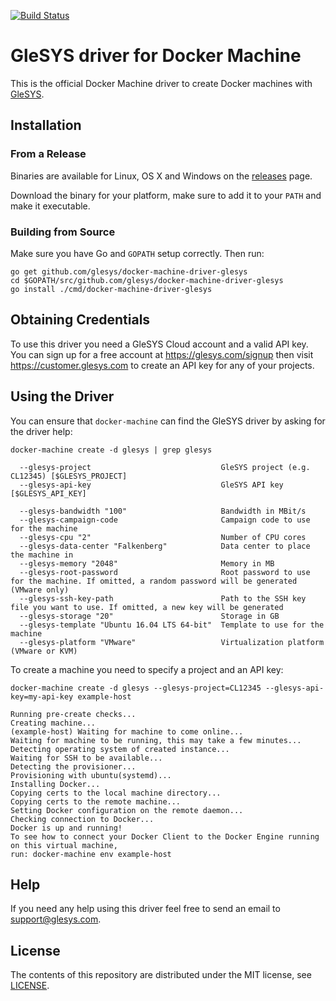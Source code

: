 [![Build Status](https://travis-ci.org/glesys/docker-machine-driver-glesys.svg?branch=master)](https://travis-ci.org/glesys/docker-machine-driver-glesys)

# GleSYS driver for Docker Machine

This is the official Docker Machine driver to create Docker machines with
[GleSYS](https://glesys.com).

## Installation

### From a Release

Binaries are available for Linux, OS X and Windows on the
[releases](https://github.com/glesys/docker-machine-driver-glesys/releases)
page.

Download the binary for your platform, make sure to add it to your `PATH` and
make it executable.

### Building from Source

Make sure you have Go and `GOPATH` setup correctly. Then run:

```shell
go get github.com/glesys/docker-machine-driver-glesys
cd $GOPATH/src/github.com/glesys/docker-machine-driver-glesys
go install ./cmd/docker-machine-driver-glesys
```

## Obtaining Credentials

To use this driver you need a GleSYS Cloud account and a valid API key. You can
sign up for a free account at https://glesys.com/signup then visit
https://customer.glesys.com to create an API key for any of your projects.

## Using the Driver

You can ensure that `docker-machine` can find the GleSYS driver by asking for
the driver help:

```shell
docker-machine create -d glesys | grep glesys

  --glesys-project                             GleSYS project (e.g. CL12345) [$GLESYS_PROJECT]
  --glesys-api-key                             GleSYS API key [$GLESYS_API_KEY]

  --glesys-bandwidth "100"                     Bandwidth in MBit/s
  --glesys-campaign-code                       Campaign code to use for the machine
  --glesys-cpu "2"                             Number of CPU cores
  --glesys-data-center "Falkenberg"            Data center to place the machine in
  --glesys-memory "2048"                       Memory in MB
  --glesys-root-password                       Root password to use for the machine. If omitted, a random password will be generated (VMware only)
  --glesys-ssh-key-path                        Path to the SSH key file you want to use. If omitted, a new key will be generated
  --glesys-storage "20"                        Storage in GB
  --glesys-template "Ubuntu 16.04 LTS 64-bit"  Template to use for the machine
  --glesys-platform "VMware"                   Virtualization platform (VMware or KVM)
```

To create a machine you need to specify a project and an API key:

```shell
docker-machine create -d glesys --glesys-project=CL12345 --glesys-api-key=my-api-key example-host

Running pre-create checks...
Creating machine...
(example-host) Waiting for machine to come online...
Waiting for machine to be running, this may take a few minutes...
Detecting operating system of created instance...
Waiting for SSH to be available...
Detecting the provisioner...
Provisioning with ubuntu(systemd)...
Installing Docker...
Copying certs to the local machine directory...
Copying certs to the remote machine...
Setting Docker configuration on the remote daemon...
Checking connection to Docker...
Docker is up and running!
To see how to connect your Docker Client to the Docker Engine running on this virtual machine,
run: docker-machine env example-host
```

## Help

If you need any help using this driver feel free to send an email to
support@glesys.com.

## License

The contents of this repository are distributed under the MIT license, see
[LICENSE](LICENSE).
